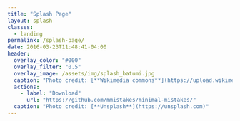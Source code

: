 ```yaml
---
title: "Splash Page"
layout: splash
classes:
  - landing
permalink: /splash-page/
date: 2016-03-23T11:48:41-04:00
header:
  overlay_color: "#000"
  overlay_filter: "0.5"
  overlay_image: /assets/img/splash_batumi.jpg
  caption: "Photo credit: [**Wikimedia commons**](https://upload.wikimedia.org/wikipedia/commons/3/39/Seaside_of_Batumi.jpg)"
  actions:
    - label: "Download"
      url: "https://github.com/mmistakes/minimal-mistakes/"
  caption: "Photo credit: [**Unsplash**](https://unsplash.com)"
---
```

